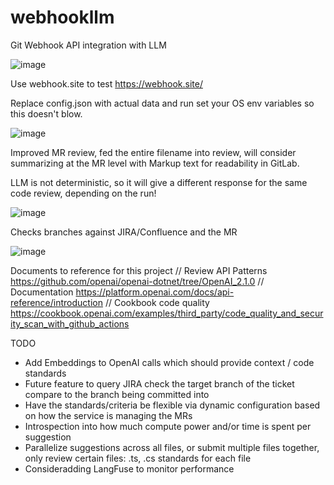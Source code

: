 # webhookllm
Git Webhook API integration with LLM

![image](https://github.com/user-attachments/assets/ecb6f5fa-8089-474e-abc8-1d56109f4abf)


Use webhook.site to test https://webhook.site/

Replace config.json with actual data and run
set your OS env variables so this doesn't blow.


![image](https://github.com/user-attachments/assets/5c8e8237-a9e2-40f6-b784-3dfe90b691e3)

Improved MR review, fed the entire filename into review, will consider summarizing at the MR level with Markup text for readability in GitLab.

LLM is not deterministic, so it will give a different response for the same code review, depending on the run!


![image](https://github.com/user-attachments/assets/d85d95cb-e65a-4f34-bc07-bb1c8b58941a)

Checks branches against JIRA/Confluence and the MR

![image](https://github.com/user-attachments/assets/6920a917-02a6-419e-b6e1-3d345372789b)

Documents to reference for this project
    // Review API Patterns https://github.com/openai/openai-dotnet/tree/OpenAI_2.1.0
    // Documentation https://platform.openai.com/docs/api-reference/introduction
    // Cookbook code quality https://cookbook.openai.com/examples/third_party/code_quality_and_security_scan_with_github_actions


TODO
- Add Embeddings to OpenAI calls which should provide context / code standards
- Future feature to query JIRA check the target branch of the ticket compare to the branch being committed into
- Have the standards/criteria be flexible via dynamic configuration based on how the service is managing the MRs
- Introspection into how much compute power and/or time is spent per suggestion
- Parallelize suggestions across all files, or submit multiple files together, only review certain files: .ts, .cs  standards for each file
- Consideradding LangFuse to monitor performance
